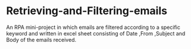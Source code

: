 # Retrieving-and-Filtering-emails
An RPA mini-project in which emails are filtered according to a specific keyword and written in excel sheet consisting of Date ,From ,Subject and Body of the emails received.
